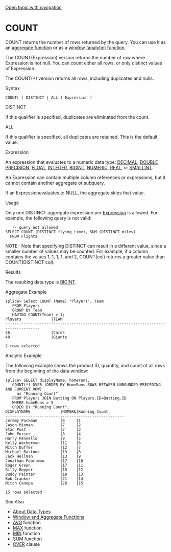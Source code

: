 [Open topic with navigation](../../../index.html#Shared/SQLReference/BuiltInFcns/Count.html)

<a href="" id="BuiltInFcns.Count"></a>[]()COUNT
===============================================

<span class="CodeFont">COUNT</span> returns the number of rows returned by the query. You can use it as an [aggregate function](Intro.WindowAggregrateFcns.html) or as a [window (analytic) function](Intro.WindowAggregrateFcns.html).

The <span class="CodeFont">COUNT(<span class="ItalicFont">Expression</span>)</span> version returns the number of row where <span class="ItalicFont">Expression</span> is not null. You can count either all rows, or only distinct values of <span class="ItalicFont">Expression</span>.

The <span class="CodeFont">COUNT(\*)</span> version returns all rows, including duplicates and nulls.

Syntax

``` FcnSyntax
COUNT( [ DISTINCT | ALL ] Expression )
```

DISTINCT

If this qualifier is specified, duplicates are eliminated from the count.

<span class="ItalicFont">ALL</span>

If this qualifier is specified, all duplicates are retained. This is the default value.

Expression

An expression that evaluates to a numeric data type: [<span class="CodeFont">DECIMAL</span>](../DataTypes/Decimal.html), [<span class="CodeFont">DOUBLE PRECISION</span>](../DataTypes/DoublePrecision.html), [<span class="CodeFont">FLOAT</span>](../DataTypes/Float.html), [<span class="CodeFont">INTEGER</span>](../DataTypes/Integer.html), [<span class="CodeFont">BIGINT</span>](../DataTypes/BigInt.html), [<span class="CodeFont">NUMERIC</span>](../DataTypes/Numeric.html), [<span class="CodeFont">REAL</span>](../DataTypes/Real.html), or [<span class="CodeFont">SMALLINT</span>](../DataTypes/SmallInt.html).

An <span class="ItalicFont">Expression</span> can contain multiple column references or expressions, but it cannot contain another aggregate or subquery.

If an <span class="ItalicFont">Expression</span>evaluates to <span class="CodeFont">NULL</span>, the aggregate skips that value.

Usage

Only one <span class="CodeFont">DISTINCT</span> aggregate expression per <span class="ItalicFont">[Expression](../Expressions/Select.html)</span> is allowed. For example, the following query is not valid:

``` Example
   -- query not allowed
SELECT COUNT (DISTINCT flying_time), SUM (DISTINCT miles)
  FROM Flights
```

<span class="autonumber"><span class="noteAutoNum">NOTE:  </span></span>Note that specifying <span class="CodeFont">DISTINCT</span> can result in a different value, since a smaller number of values may be counted. For example, if a column contains the values 1, 1, 1, 1, and 2, <span class="CodeFont">COUNT(col)</span> returns a greater value than <span class="CodeFont">COUNT(DISTINCT col)</span>.

Results

The resulting data type is [BIGINT](../DataTypes/BigInt.html).

Aggregate Example

``` Example
splice> Select COUNT (Name) "Players", Team
   FROM Players
   GROUP BY Team
   HAVING COUNT(Team) > 1;
Players             |TEAM                                                            
-------------------------------------------------------------------------------------
46                  |Cards                                                           
48                  |Giants                                                          

2 rows selected
```

Analytic Example

The following example shows the product ID, quantity, and count of all rows from the beginning of the data window:

``` Example
splice> SELECT displayName, homeruns, 
   COUNT(*) OVER (ORDER BY HomeRuns ROWS BETWEEN UNBOUNDED PRECEDING AND CURRENT ROW)
     as "Running Count" 
   FROM Players JOIN Batting ON Players.ID=Batting.ID 
   WHERE homeRuns > 5 
   ORDER BY "Running Count";
DISPLAYNAME             |HOMER&|Running Count      
----------------------------------------------------
Jeremy Packman          |6     |1                   
Jason Minman            |7     |2                   
Stan Post               |7     |3                   
John Purser             |8     |4                   
Harry Pennello          |9     |5                   
Kelly Wacherman         |11    |6                   
Mitch Duffer            |12    |7                   
Michael Rastono         |13    |8                   
Jack Hellman            |13    |9                   
Jonathan Pearlman       |17    |10                  
Roger Green             |17    |11                  
Billy Bopper            |18    |12                  
Buddy Painter           |19    |13                  
Bob Cranker             |21    |14                  
Mitch Canepa            |28    |15                  

15 rows selected
```

See Also

-   [<span>About Data Types</span>](../DataTypes/Intro.NumericTypes.html)
-   [Window and Aggregate Functions](Intro.WindowAggregrateFcns.html)
-   [<span class="CodeFont">AVG</span>](Avg.html) function
-   [<span class="CodeFont">MAX</span>](Max.html) function
-   [<span class="CodeFont">MIN</span>](Min.html) function
-   [<span class="CodeFont">SUM</span>](Sum.html) function
-   [<span class="CodeFont">OVER</span>](../Clauses/Over.html) clause

 


